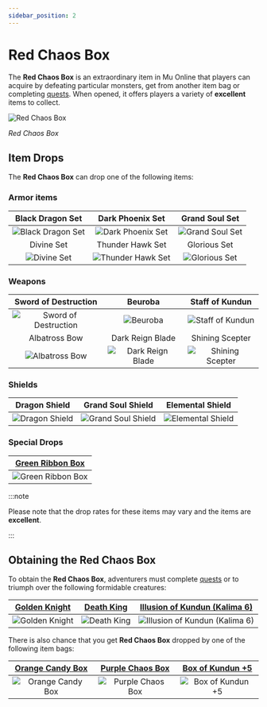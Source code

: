 ```yaml
---
sidebar_position: 2
---
```


# Red Chaos Box

The **Red Chaos Box** is an extraordinary item in Mu Online that players can acquire by defeating particular monsters, get from another item bag or completing [quests](/gameplay-systems/quest-system). When opened, it offers players a variety of **excellent** items to collect.

![Red Chaos Box](/img/items/item-bags/red-chaos-box.png)

_Red Chaos Box_

## Item Drops

The **Red Chaos Box** can drop one of the following items:

### Armor items

|                      Black Dragon Set                      |                      Dark Phoenix Set                      |                     Grand Soul Set                     |
| :--------------------------------------------------------: | :--------------------------------------------------------: | :----------------------------------------------------: |
| ![Black Dragon Set](/img/items/armors/dk/black-dragon.png) | ![Dark Phoenix Set](/img/items/armors/dk/dark-phoenix.png) | ![Grand Soul Set](/img/items/armors/dw/grand-soul.png) |
|                         Divine Set                         |                      Thunder Hawk Set                      |                      Glorious Set                      |
|       ![Divine Set](/img/items/armors/fe/divine.png)       | ![Thunder Hawk Set](/img/items/armors/mg/thunder-hawk.png) |   ![Glorious Set](/img/items/armors/dl/glorious.png)   |

### Weapons

|                        Sword of Destruction                         |                           Beuroba                           |                       Staff of Kundun                       |
| :-----------------------------------------------------------------: | :---------------------------------------------------------: | :---------------------------------------------------------: |
| ![Sword of Destruction](/img/items/swords/sword-of-destruction.png) |           ![Beuroba](/img/items/spears/brova.png)           |  ![Staff of Kundun](/img/items/staffs/staff-of-kundun.png)  |
|                            Albatross Bow                            |                      Dark Reign Blade                       |                       Shining Scepter                       |
|         ![Albatross Bow](/img/items/bows/albatross-bow.png)         | ![Dark Reign Blade](/img/items/swords/dark-reign-blade.png) | ![Shining Scepter](/img/items/scepters/shining-scepter.png) |

### Shields

|                     Dragon Shield                      |                       Grand Soul Shield                        |                       Elemental Shield                       |
| :----------------------------------------------------: | :------------------------------------------------------------: | :----------------------------------------------------------: |
| ![Dragon Shield](/img/items/shields/dragon-shield.png) | ![Grand Soul Shield](/img/items/shields/grand-soul-shield.png) | ![Elemental Shield](/img/items/shields/elemental-shield.png) |

### Special Drops

|     [Green Ribbon Box](/items/item-bags/exc/green-ribbon-box)     |
| :---------------------------------------------------------------: |
| ![Green Ribbon Box](/img/items/item-bags/box-of-green-ribbon.png) |

:::note

Please note that the drop rates for these items may vary and the items are **excellent**.

:::

## Obtaining the Red Chaos Box

To obtain the **Red Chaos Box**, adventurers must complete [quests](/gameplay-systems/quest-system) or to triumph over the following formidable creatures:

|   [Golden Knight](/special-monsters/invasions/golden-great-dragon)    |     [Death King](/special-monsters/invasions/death-king)      | [Illusion of Kundun (Kalima 6)](/special-monsters/mini-bosses/illusion-of-kundun) |
| :-------------------------------------------------------------------: | :-----------------------------------------------------------: | :-------------------------------------------------------------------------------: |
| ![Golden Knight](/img/monsters/special/golden/golden-iron-knight.jpg) | ![Death King](/img/monsters/special/invasions/death-king.jpg) |   ![Illusion of Kundun (Kalima 6)](/img/monsters/kalima/illusion-of-kundun.jpg)   |

There is also chance that you get **Red Chaos Box** dropped by one of the following item bags:

|   [Orange Candy Box](/items/item-bags/misc/orange-candy-box)   |   [Purple Chaos Box](/items/item-bags/misc/purple-chaos-box)   | [Box of Kundun +5](/items/item-bags/exc/box-of-kundun/bok-5) |
| :------------------------------------------------------------: | :------------------------------------------------------------: | :----------------------------------------------------------: |
| ![Orange Candy Box](/img/items/item-bags/orange-candy-box.png) | ![Purple Chaos Box](/img/items/item-bags/purple-chaos-box.png) |     ![Box of Kundun +5](/img/items/item-bags/bok-5.png)      |
